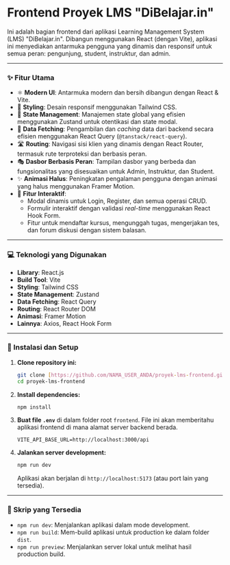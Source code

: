 # Frontend Proyek LMS "DiBelajar.in"

Ini adalah bagian frontend dari aplikasi Learning Management System (LMS) "DiBelajar.in". Dibangun menggunakan React (dengan Vite), aplikasi ini menyediakan antarmuka pengguna yang dinamis dan responsif untuk semua peran: pengunjung, student, instruktur, dan admin.

---

### ✨ Fitur Utama

* ⚛️ **Modern UI**: Antarmuka modern dan bersih dibangun dengan React & Vite.
* 💅 **Styling**: Desain responsif menggunakan Tailwind CSS.
* 🚀 **State Management**: Manajemen state global yang efisien menggunakan Zustand untuk otentikasi dan state modal.
* 🔄 **Data Fetching**: Pengambilan dan *caching* data dari backend secara efisien menggunakan React Query (`@tanstack/react-query`).
* 🛣️ **Routing**: Navigasi sisi klien yang dinamis dengan React Router, termasuk rute terproteksi dan berbasis peran.
* 🎭 **Dasbor Berbasis Peran**: Tampilan dasbor yang berbeda dan fungsionalitas yang disesuaikan untuk Admin, Instruktur, dan Student.
* ✨ **Animasi Halus**: Peningkatan pengalaman pengguna dengan animasi yang halus menggunakan Framer Motion.
* 📝 **Fitur Interaktif**:
    * Modal dinamis untuk Login, Register, dan semua operasi CRUD.
    * Formulir interaktif dengan validasi *real-time* menggunakan React Hook Form.
    * Fitur untuk mendaftar kursus, mengunggah tugas, mengerjakan tes, dan forum diskusi dengan sistem balasan.

---

### 💻 Teknologi yang Digunakan

* **Library**: React.js
* **Build Tool**: Vite
* **Styling**: Tailwind CSS
* **State Management**: Zustand
* **Data Fetching**: React Query
* **Routing**: React Router DOM
* **Animasi**: Framer Motion
* **Lainnya**: Axios, React Hook Form

---

### 🚀 Instalasi dan Setup

1.  **Clone repository ini:**
    ```bash
    git clone [https://github.com/NAMA_USER_ANDA/proyek-lms-frontend.git](https://github.com/NAMA_USER_ANDA/proyek-lms-frontend.git)
    cd proyek-lms-frontend
    ```

2.  **Install dependencies:**
    ```bash
    npm install
    ```

3.  **Buat file `.env`** di dalam folder root `frontend`. File ini akan memberitahu aplikasi frontend di mana alamat server backend berada.

    ```env
    VITE_API_BASE_URL=http://localhost:3000/api
    ```

4.  **Jalankan server development:**
    ```bash
    npm run dev
    ```
    Aplikasi akan berjalan di `http://localhost:5173` (atau port lain yang tersedia).

---

### 📜 Skrip yang Tersedia

* `npm run dev`: Menjalankan aplikasi dalam mode development.
* `npm run build`: Mem-build aplikasi untuk production ke dalam folder `dist`.
* `npm run preview`: Menjalankan server lokal untuk melihat hasil production build.
